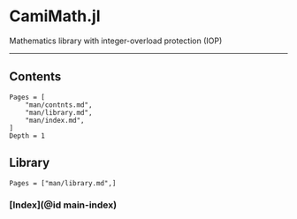 # CamiMath.jl

Mathematics library with integer-overload protection (IOP)

---

## Contents

```@contents
Pages = [
    "man/contnts.md",
    "man/library.md",
    "man/index.md",
]
Depth = 1
```

## Library

```@contents
Pages = ["man/library.md",]
```

### [Index](@id main-index)

```@index
```
